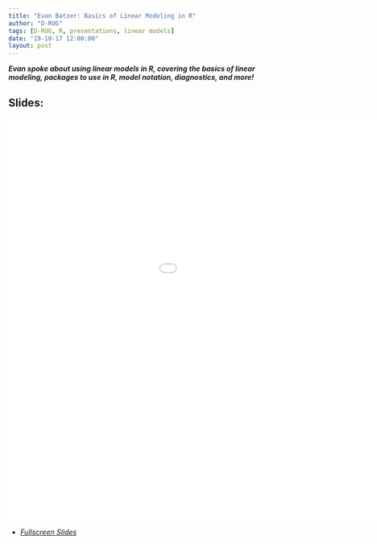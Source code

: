 ```yaml
---
title: "Evan Batzer: Basics of Linear Modeling in R"
author: "D-RUG"
tags: [D-RUG, R, presentations, linear models]
date: "19-10-17 12:00:00"
layout: post
---
```


**_Evan spoke about using linear models in R, covering the basics of linear modeling, packages to use in R, model notation, diagnostics, and more!_**

## Slides:

<iframe src="../../images/20191017/evan_linear_models.html" style="width: 1200px; height: 800px; border: 0"></iframe>

 - [*Fullscreen Slides*](../../images/20191017/evan_linear_models.html)
